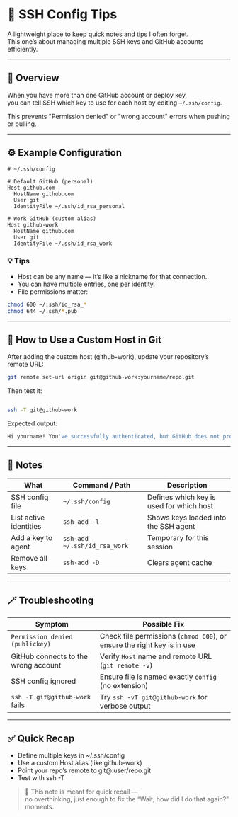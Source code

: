 # 🔐 SSH Config Tips

A lightweight place to keep quick notes and tips I often forget.  
This one’s about managing multiple SSH keys and GitHub accounts efficiently.

---

## 🧭 Overview

When you have more than one GitHub account or deploy key,  
you can tell SSH which key to use for each host by editing `~/.ssh/config`.

This prevents "Permission denied" or "wrong account" errors when pushing or pulling.

---

## ⚙️ Example Configuration

```sshconfig
# ~/.ssh/config

# Default GitHub (personal)
Host github.com
  HostName github.com
  User git
  IdentityFile ~/.ssh/id_rsa_personal

# Work GitHub (custom alias)
Host github-work
  HostName github.com
  User git
  IdentityFile ~/.ssh/id_rsa_work
```

### 💡 Tips  
- Host can be any name — it’s like a nickname for that connection.
- You can have multiple entries, one per identity.
- File permissions matter:

```bash
chmod 600 ~/.ssh/id_rsa_*
chmod 644 ~/.ssh/*.pub
```

---

## 🧩 How to Use a Custom Host in Git

After adding the custom host (github-work),
update your repository’s remote URL:

```bash
git remote set-url origin git@github-work:yourname/repo.git
```

Then test it:

```bash

ssh -T git@github-work

```

Expected output:

```bash
Hi yourname! You've successfully authenticated, but GitHub does not provide shell access.
```

---

## 🧠 Notes

| What                   | Command / Path               | Description                              |
| ---------------------- | ---------------------------- | ---------------------------------------- |
| SSH config file        | `~/.ssh/config`              | Defines which key is used for which host |
| List active identities | `ssh-add -l`                 | Shows keys loaded into the SSH agent     |
| Add a key to agent     | `ssh-add ~/.ssh/id_rsa_work` | Temporary for this session               |
| Remove all keys        | `ssh-add -D`                 | Clears agent cache                       |

---

## 🪄 Troubleshooting

| Symptom                              | Possible Fix                                                            |
| ------------------------------------ | ----------------------------------------------------------------------- |
| `Permission denied (publickey)`      | Check file permissions (`chmod 600`), or ensure the right key is in use |
| GitHub connects to the wrong account | Verify `Host` name and remote URL (`git remote -v`)                     |
| SSH config ignored                   | Ensure file is named exactly `config` (no extension)                    |
| `ssh -T git@github-work` fails       | Try `ssh -vT git@github-work` for verbose output                        |

---

## ✅ Quick Recap

- Define multiple keys in ~/.ssh/config
- Use a custom Host alias (like github-work)
- Point your repo’s remote to git@<alias>:user/repo.git
- Test with ssh -T

> 💬 This note is meant for quick recall —  
> no overthinking, just enough to fix the “Wait, how did I do that again?” moments.

